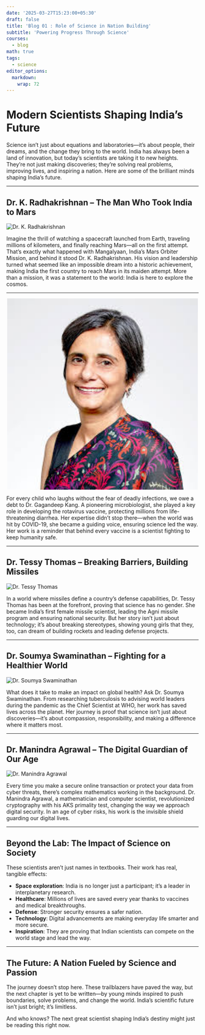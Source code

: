```yaml
---
date: '2025-03-27T15:23:00+05:30'
draft: false
title: 'Blog 01 : Role of Science in Nation Building'
subtitle: 'Powering Progress Through Science'
courses:
  - blog
math: true
tags:
  - science
editor_options: 
  markdown: 
    wrap: 72
---
```


# **Modern Scientists Shaping India’s Future**

Science isn’t just about equations and laboratories—it’s about people, their dreams, and the change they bring to the world. India has always been a land of innovation, but today’s scientists are taking it to new heights. They’re not just making discoveries; they’re solving real problems, improving lives, and inspiring a nation. Here are some of the brilliant minds shaping India’s future.

---

## **Dr. K. Radhakrishnan – The Man Who Took India to Mars**
![Dr. K. Radhakrishnan](https://en.wikipedia.org/wiki/File:K-Radhakrishnan-2014.jpg)

Imagine the thrill of watching a spacecraft launched from Earth, traveling millions of kilometers, and finally reaching Mars—all on the first attempt. That’s exactly what happened with Mangalyaan, India’s Mars Orbiter Mission, and behind it stood Dr. K. Radhakrishnan. His vision and leadership turned what seemed like an impossible dream into a historic achievement, making India the first country to reach Mars in its maiden attempt. More than a mission, it was a statement to the world: India is here to explore the cosmos.

---

<img src="public/images/kang.jpg" alt="Dr. Gagandeep Kang" width="500" style="display: block; margin: auto;">

For every child who laughs without the fear of deadly infections, we owe a debt to Dr. Gagandeep Kang. A pioneering microbiologist, she played a key role in developing the rotavirus vaccine, protecting millions from life-threatening diarrhea. Her expertise didn’t stop there—when the world was hit by COVID-19, she became a guiding voice, ensuring science led the way. Her work is a reminder that behind every vaccine is a scientist fighting to keep humanity safe.

---

## **Dr. Tessy Thomas – Breaking Barriers, Building Missiles**
![Dr. Tessy Thomas](https://upload.wikimedia.org/wikipedia/commons/f/f7/Tessy_Thomas.jpg)

In a world where missiles define a country’s defense capabilities, Dr. Tessy Thomas has been at the forefront, proving that science has no gender. She became India’s first female missile scientist, leading the Agni missile program and ensuring national security. But her story isn’t just about technology; it’s about breaking stereotypes, showing young girls that they, too, can dream of building rockets and leading defense projects.

---

## **Dr. Soumya Swaminathan – Fighting for a Healthier World**
![Dr. Soumya Swaminathan](https://upload.wikimedia.org/wikipedia/commons/a/a1/Soumya_Swaminathan_WHO.jpg)

What does it take to make an impact on global health? Ask Dr. Soumya Swaminathan. From researching tuberculosis to advising world leaders during the pandemic as the Chief Scientist at WHO, her work has saved lives across the planet. Her journey is proof that science isn’t just about discoveries—it’s about compassion, responsibility, and making a difference where it matters most.

---

## **Dr. Manindra Agrawal – The Digital Guardian of Our Age**
![Dr. Manindra Agrawal](https://upload.wikimedia.org/wikipedia/commons/7/7d/Manindra_Agrawal.jpg)

Every time you make a secure online transaction or protect your data from cyber threats, there’s complex mathematics working in the background. Dr. Manindra Agrawal, a mathematician and computer scientist, revolutionized cryptography with his AKS primality test, changing the way we approach digital security. In an age of cyber risks, his work is the invisible shield guarding our digital lives.

---

## **Beyond the Lab: The Impact of Science on Society**
These scientists aren’t just names in textbooks. Their work has real, tangible effects:
- **Space exploration**: India is no longer just a participant; it’s a leader in interplanetary research.
- **Healthcare**: Millions of lives are saved every year thanks to vaccines and medical breakthroughs.
- **Defense**: Stronger security ensures a safer nation.
- **Technology**: Digital advancements are making everyday life smarter and more secure.
- **Inspiration**: They are proving that Indian scientists can compete on the world stage and lead the way.

---

## **The Future: A Nation Fueled by Science and Passion**
The journey doesn’t stop here. These trailblazers have paved the way, but the next chapter is yet to be written—by young minds inspired to push boundaries, solve problems, and change the world. India’s scientific future isn’t just bright; it’s limitless. 

And who knows? The next great scientist shaping India’s destiny might just be reading this right now.